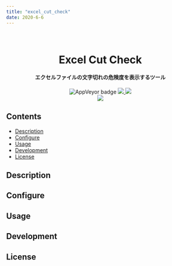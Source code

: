 ```yaml
---
title: "excel_cut_check"
date: 2020-6-6
---
```


<h1 align="center">
  <br>
  Excel Cut Check
  <br>
</h1>

<h4 align="center">エクセルファイルの文字切れの危険度を表示するツール</h4>

<p align="center">
  <a>
    <img alt="AppVeyor badge" src="https://img.shields.io/badge/build-passing-brightgreen">
  </a>
  <a href="https://github.com/nakashimas/NSTools/releases">
    <img src="https://img.shields.io/badge/releace-v0.0.0-58839b.svg?style=flat">
  </a>
  <a href="./LICENSE">
    <img src="http://img.shields.io/badge/license-MIT-blue.svg?style=flat">
  </a>
  <br>
  <a>
    <img src="https://img.shields.io/badge/platform-win--32%20%7C%20win--64%20%7C%20CentOS--7-lightgrey">
  </a>
</p>

<h2> Contents </h2>

- [Description](#description)
- [Configure](#configure)
- [Usage](#usage)
- [Development](#development)
- [License](#license)

## Description



## Configure



## Usage



## Development



## License


